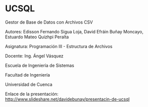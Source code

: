 # UCSQL
Gestor de Base de Datos con Archivos CSV

Autores: Edisson Fernando Sigua Loja,
         David Efráin Buñay Moncayo,
         Estuardo Mateo Quizhpi Peralta

Asignatura: Programación III - Estructura de Archivos

Docente: Ing. Ángel Vásquez

Escuela de Ingeniería de Sistemas

Facultad de Ingeniería

Universidad de Cuenca

Enlace de la presentación: http://www.slideshare.net/davidebunay/presentacin-de-ucsql

